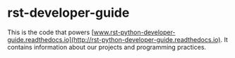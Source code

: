 # rst-developer-guide
This is the code that powers [www.rst-python-developer-guide.readthedocs.io](http://rst-python-developer-guide.readthedocs.io). It contains information
about our projects and programming practices.